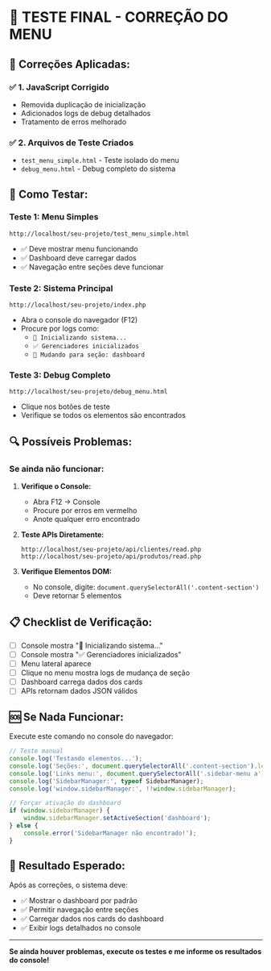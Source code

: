 # 🧪 TESTE FINAL - CORREÇÃO DO MENU

## 🔧 **Correções Aplicadas:**

### ✅ **1. JavaScript Corrigido**
- Removida duplicação de inicialização
- Adicionados logs de debug detalhados
- Tratamento de erros melhorado

### ✅ **2. Arquivos de Teste Criados**
- `test_menu_simple.html` - Teste isolado do menu
- `debug_menu.html` - Debug completo do sistema

## 🚀 **Como Testar:**

### **Teste 1: Menu Simples**
```
http://localhost/seu-projeto/test_menu_simple.html
```
- ✅ Deve mostrar menu funcionando
- ✅ Dashboard deve carregar dados
- ✅ Navegação entre seções deve funcionar

### **Teste 2: Sistema Principal**
```
http://localhost/seu-projeto/index.php
```
- Abra o console do navegador (F12)
- Procure por logs como:
  - `🚀 Inicializando sistema...`
  - `✅ Gerenciadores inicializados`
  - `🔄 Mudando para seção: dashboard`

### **Teste 3: Debug Completo**
```
http://localhost/seu-projeto/debug_menu.html
```
- Clique nos botões de teste
- Verifique se todos os elementos são encontrados

## 🔍 **Possíveis Problemas:**

### **Se ainda não funcionar:**

1. **Verifique o Console:**
   - Abra F12 → Console
   - Procure por erros em vermelho
   - Anote qualquer erro encontrado

2. **Teste APIs Diretamente:**
   ```
   http://localhost/seu-projeto/api/clientes/read.php
   http://localhost/seu-projeto/api/produtos/read.php
   ```

3. **Verifique Elementos DOM:**
   - No console, digite: `document.querySelectorAll('.content-section')`
   - Deve retornar 5 elementos

## 📋 **Checklist de Verificação:**

- [ ] Console mostra "🚀 Inicializando sistema..."
- [ ] Console mostra "✅ Gerenciadores inicializados"  
- [ ] Menu lateral aparece
- [ ] Clique no menu mostra logs de mudança de seção
- [ ] Dashboard carrega dados dos cards
- [ ] APIs retornam dados JSON válidos

## 🆘 **Se Nada Funcionar:**

Execute este comando no console do navegador:
```javascript
// Teste manual
console.log('Testando elementos...');
console.log('Seções:', document.querySelectorAll('.content-section').length);
console.log('Links menu:', document.querySelectorAll('.sidebar-menu a').length);
console.log('SidebarManager:', typeof SidebarManager);
console.log('window.sidebarManager:', !!window.sidebarManager);

// Forçar ativação do dashboard
if (window.sidebarManager) {
    window.sidebarManager.setActiveSection('dashboard');
} else {
    console.error('SidebarManager não encontrado!');
}
```

## 🎯 **Resultado Esperado:**

Após as correções, o sistema deve:
- ✅ Mostrar o dashboard por padrão
- ✅ Permitir navegação entre seções
- ✅ Carregar dados nos cards do dashboard
- ✅ Exibir logs detalhados no console

---

**Se ainda houver problemas, execute os testes e me informe os resultados do console!**
